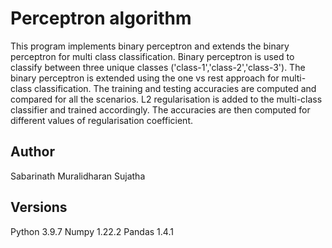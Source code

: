 # Perceptron algorithm

This program implements binary perceptron and extends the binary perceptron for multi class classification.
Binary perceptron is used to classify between three unique classes ('class-1','class-2','class-3'). The binary
perceptron is extended using the one vs rest approach for multi-class classification. The training and testing
accuracies are computed and compared for all the scenarios. L2 regularisation is added to the multi-class classifier and
trained accordingly. The accuracies are then computed for different values of regularisation coefficient.

## Author

Sabarinath Muralidharan Sujatha

## Versions

Python 3.9.7
Numpy 1.22.2
Pandas 1.4.1
